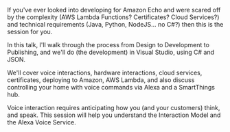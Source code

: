If you've ever looked into developing for Amazon Echo and were scared off by the complexity (AWS Lambda Functions? Certificates? Cloud Services?) and technical requirements (Java, Python, NodeJS... no C#?) then this is the session for you.

In this talk, I'll walk through the process from Design to Development to Publishing, and we'll do (the development) in Visual Studio, using C# and JSON. 

We'll cover voice interactions, hardware interactions, cloud services, certificates, deploying to Amazon, AWS Lambda, and also discuss controlling your home with voice commands via Alexa and a SmartThings hub. 

Voice interaction requires anticipating how you (and your customers) think, and speak. This session will help you understand the Interaction Model and the Alexa Voice Service.